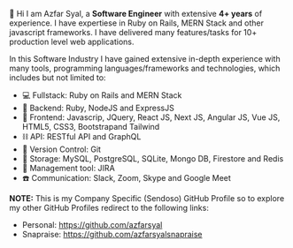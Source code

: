 
👋 Hi I am Azfar Syal, a **Software Engineer** with extensive **4+ years** of experience. I have expertiese in Ruby on Rails, MERN Stack and other javascript frameworks. I have delivered many features/tasks for 10+ production level web applications.

In this Software Industry I have gained extensive in-depth experience with many tools, programming languages/frameworks and technologies, which includes but not limited to:

- 💻 Fullstack: Ruby on Rails and MERN Stack
- 🤖 Backend: Ruby, NodeJS and ExpressJS
- 🎨 Frontend: Javascrip, JQuery, React JS, Next JS, Angular JS, Vue JS, HTML5, CSS3, Bootstrapand Tailwind
- ⛓️ API: RESTful API and GraphQL
- 🔗 Version Control: Git
- 💾 Storage: MySQL, PostgreSQL, SQLite, Mongo DB, Firestore and Redis
- 🔭 Management tool: JIRA
- ☎️ Communication: Slack, Zoom, Skype and Google Meet

**NOTE:** This is my Company Specific (Sendoso) GitHub Profile so to explore my other GitHub Profiles redirect to the following links:

- Personal: https://github.com/azfarsyal
- Snapraise: https://github.com/azfarsyalsnapraise

